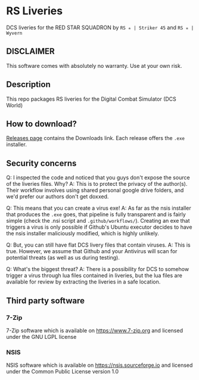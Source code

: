 # RS Liveries
DCS liveries for the RED STAR SQUADRON by `RS ✯ | Striker 45` and `RS ✯ | Wyvern`

## DISCLAIMER
This software comes with absolutely no warranty. Use at your own risk.

## Description
This repo packages RS liveries for the Digital Combat Simulator (DCS World)

## How to download?
[Releases page](../../releases) contains the Downloads link. Each release offers the `.exe` installer.

## Security concerns

Q: I inspected the code and noticed that you guys don't expose the source of the liveries files. Why?
A: This is to protect the privacy of the author(s). Their workflow involves using shared personal google drive folders, and we'd prefer our authors don't get doxxed.

Q: This means that you can create a virus exe!
A: As far as the nsis installer that produces the `.exe` goes, that pipeline is fully transparent and is fairly simple (check the .nsi script and `.github/workflows/`). Creating an exe that triggers a virus is only possible if Github's Ubuntu executor decides to have the nsis installer maliciously modified, which is highly unlikely.

Q: But, you can still have flat DCS livery files that contain viruses.
A: This is true. However, we assume that Github and your Antivirus will scan for potential threats (as well as us during testing).

Q: What's the biggest threat?
A: There is a possibility for DCS to somehow trigger a virus through lua files contained in liveries, but the lua files are available for review by extracting the liveries in a safe location.

## Third party software

### 7-Zip
7-Zip software which is available on https://www.7-zip.org and licensed under the GNU LGPL license

### NSIS
NSIS software which is available on https://nsis.sourceforge.io and licensed under the Common Public License version 1.0
